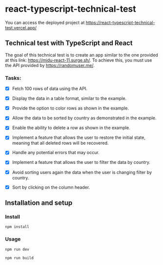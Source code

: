 # react-typescript-technical-test

You can access the deployed project at https://react-typescript-technical-test.vercel.app/

## Technical test with TypeScript and React

The goal of this technical test is to create an app similar to the one provided at this link: https://midu-react-11.surge.sh/. To achieve this, you must use the API provided by https://randomuser.me/.

### Tasks:

- [x] Fetch 100 rows of data using the API.
- [x] Display the data in a table format, similar to the example.
- [x] Provide the option to color rows as shown in the example.
- [x] Allow the data to be sorted by country as demonstrated in the example.
- [x] Enable the ability to delete a row as shown in the example.
- [x] Implement a feature that allows the user to restore the initial state, meaning that all deleted rows will be recovered.
- [x] Handle any potential errors that may occur.
- [x] Implement a feature that allows the user to filter the data by country.
- [x] Avoid sorting users again the data when the user is changing filter by country.
- [x] Sort by clicking on the column header.


## Installation and setup

### Install
```
npm install
```

### Usage
```
npm run dev
```
```
npm run build
```